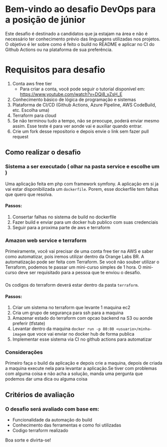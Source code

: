 
# Bem-vindo ao desafio DevOps para a posição de júnior

Este desafio é destinado a candidatos que ja estajam na área e não é necessário ter conhecimento prévio das linguagens utilizadas nos projetos. O objetivo é ler sobre como é feito o build no README e aplicar no CI do Github Actions ou na plataforma de sua preferência.

# Requisitos para desafio

1. Conta aws free tier
	* Para criar a conta, você pode seguir o tutorial disponível em: https://www.youtube.com/watch?v=DQj8_yZsH_E
2. Conhecimento básico de lógica de programação e sistemas
3. Plataforma de CI/CD (Github Actions, Azure Pipeline, AWS CodeBuild, etc. Escolha uma)
4. Terraform para cloud
5. Se não terminou tudo a tempo, não se preocupe, poderá enviar mesmo assim. Esse teste é para ver aonde vai e auxiliar quando entrar.
6. Crie um fork desse repositorio e depois envie o link sem fazer pull request

## Como realizar o desafio

### Sistema a ser executado ( olhar na pasta service e escolhe um )
Uma aplicação feita em php com framework symfony. A aplicação em si ja vai estar disponibilizada um `dockerfile`. Porem, esse dockerfile tem falhas que quero que resolva.
#### Passos:
1. Consertar falhas no sistema de build no dockerfile
2. Fazer build e enviar para um docker hub publico com suas credenciais
3. Seguir para a proxima parte de aws e terraform

### Amazon web service e terraform
Primeiramente, você vai precisar de uma conta free tier na AWS e saber como automatizar, pois iremos utilizar dentro da Orange Labs BR. A automatização pode ser feita com Terraform. Se você não souber utilizar o Terraform, podemos te passar um mini-curso simples de 1 hora. O mini-curso deve ser requisitado para a pessoa que te enviou o desafio.
###
Os codigos do terraform deverá estar dentro da pasta `terraform`.
#### Passos:
1. Criar um sistema no terraform que levante 1 maquina ec2
2. Cria um grupo de segurança para ssh para a maquina
3. Amazenar estado do terraform com opcao backend na S3 ou aonde preferir (tfstate)
4. Levantar dentro da maquina `docker run -p 80:80 <usuario>/minha-imagem` que voce vai enviar no docker hub de forma publica
5. Implementar esse sistema via CI no github actions para automatizar

### Considerações
Primeiro faça o build da aplicação e depois crie a maquina, depois de criada a maquina execute nela para levantar a aplicação.Se tiver com problemas com alguma coisa e não acha a solução, manda uma pergunta que podemos dar uma dica ou alguma coisa

## Critérios de avaliação

### O desafio será avaliado com base em:

* Funcionalidade da automação do build
* Conhecimento das ferramentas e como foi utilizadas
* Codigo terraform realizado 

Boa sorte e divirta-se!
